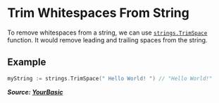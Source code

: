 # Trim Whitespaces From String

To remove whitespaces from a string, we can use [`strings.TrimSpace`](https://pkg.go.dev/strings#TrimSpace) function. It would remove leading and trailing spaces from the string.

## Example

```go
myString := strings.TrimSpace(" Hello World! ") // "Hello World!"
```

***Source: [YourBasic](https://yourbasic.org/golang/trim-whitespace-from-string/)***
